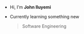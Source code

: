 -  Hi, I’m **John Iluyemi**
- Currently learning something new
  
   >Software Engineering

<!---
Iluyemi/Iluyemi is a ✨ special ✨ repository because its `README.md` (this file) appears on your GitHub profile.
You can click the Preview link to take a look at your changes.
--->
